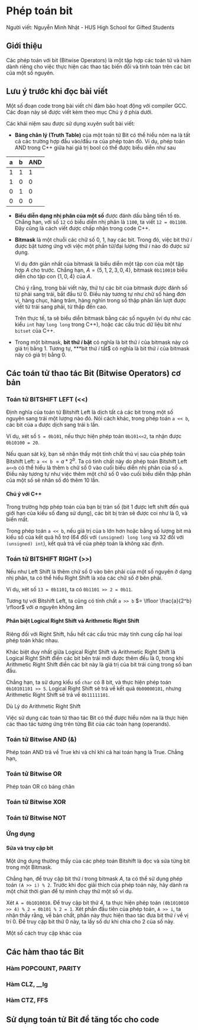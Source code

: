 # Phép toán bit

Người viết: Nguyễn Minh Nhật - HUS High School for Gifted Students

## Giới thiệu

Các phép toán với bit (Bitwise Operators) là một tập hợp các toán tử và hàm dành riêng cho việc thực hiện các thao tác biến đổi và tính toán trên các bit của một số nguyên.

## Lưu ý trước khi đọc bài viết

Một số đoạn code trong bài viết chỉ đảm bảo hoạt động với compiler GCC. Các đoạn này sẽ được viết kèm theo mục Chú ý ở phía dưới.

Các khái niệm sau được sử dụng xuyên suốt bài viết:
- **Bảng chân lý (Truth Table)** của một toán tử Bit có thể hiểu nôm na là tất cả các trường hợp đầu vào/đầu ra của phép toán đó. Ví dụ, phép toán AND trong C++ giữa hai giá trị bool có thể được biểu diễn như sau

<center>

|a|b|AND|
|---|---|---|
|1|1|1|
|1|0|0|
|0|1|0|
|0|0|0|

</center>

- **Biểu diễn dạng nhị phân của một số** được đánh dấu bằng tiền tố ```0b```. Chẳng hạn, với số ```12``` có biểu diễn nhị phân là ```1100```, ta viết ```12 = 0b1100```. Đây cũng là cách viết được chấp nhận trong code C++.

- **Bitmask** là một chuỗi các chữ số $0$, $1$, hay các bit. Trong đó, việc bit thứ $i$ được bật tương ứng với việc một phần tử/đại lượng thứ $i$ nào đó được sử dụng.

    Ví dụ đơn giản nhất của bitmask là biểu diễn một tập con của một tập hợp $A$ cho trước. Chẳng hạn, $A = \{5, 1, 2, 3, 0, 4\}$, bitmask ```0b110010``` biểu diễn cho tập con $\{1, 0, 4\}$ của $A$.

    Chú ý rằng, trong bài viết này, thứ tự các bit của bitmask được đánh số từ phải sang trái, bắt đầu từ $0$. Điều này tương tự như chữ số hàng đơn vị, hàng chục, hàng trăm, hàng nghìn trong số thập phân lần lượt được viết từ trái sang phải, từ thấp đến cao.

    Trên thực tế, ta sẽ biểu diễn bitmask bằng các số nguyên (ví dụ như các kiểu ```int``` hay ```long long``` trong C++), hoặc các cấu trúc dữ liệu bit như ```bitset``` của C++.

- Trong một bitmask, **bit thứ $i$ bật** có nghĩa là bit thứ $i$ của bitmask này có giá trị bằng $1$. Tương tự, ***bit thứ $i$ tắt$ có nghĩa là bit thứ $i$ của bitmask này có giá trị bằng $0$.

## Các toán tử thao tác Bit (Bitwise Operators) cơ bản

### Toán tử BITSHIFT LEFT (<<)

Định nghĩa của toán tử Bitshift Left là dịch tất cả các bit trong một số nguyên sang trái một lượng nào đó. Nói cách khác, trong phép toán ```a << b```, các bit của ```a``` được dịch sang trái ```b``` lần.

Ví dụ, xét số ```5 = 0b101```, nếu thực hiện phép toán ```0b101<<2```, ta nhận được ```0b10100 = 20```.

Nếu quan sát kỹ, bạn sẽ nhận thấy một tính chất thú vị sau của phép toán Bitshift Left: ```a << b``` $= a * 2^b$. Ta có tính chất này do phép toán Bitshift Left ```a<<b``` có thể hiểu là thêm ```b``` chữ số $0$ vào cuối biểu diễn nhị phân của số ```a```. Điều này tương tự như việc thêm một chữ số $0$ vào cuối biểu diễn thập phân của một số sẽ nhân số đó thêm 10 lần.

#### Chú ý với C++

Trong trường hợp phép toán của bạn bị tràn số (bit $1$ được left shift đến quá giới hạn của kiểu số đang sử dụng), các bit bị tràn sẽ được coi như là $0$, và biến mất.

[//]: <> (TODO: Determine whether overflow is UB)

Trong phép toán ```a << b```, nếu giá trị của ```b``` lớn hơn hoặc bằng số lượng bit mà kiểu số của kết quả hỗ trợ ($64$ đối với ```(unsigned) long long``` và $32$ đối với ```(unsigned) int```), kết quả trả về của phép toán là không xác định.

### Toán tử BITSHIFT RIGHT (>>)

Nếu như Left Shift là thêm chữ số $0$ vào bên phải của một số nguyên ở dạng nhị phân, ta có thể hiểu Right Shift là xóa các chữ số ở bên phải.

Ví dụ, xét số ```13 = 0b1101```, ta có ```0b1101 >> 2 = 0b11```.

Tương tự với Bitshift Left, ta cũng có tính chất ```a >> b``` $= \lfloor \frac{a}{2^b} \rfloor$ với $a$ nguyên không âm

#### Phân biệt Logical Right Shift và Arithmetic Right Shift

Riêng đối với Right Shift, hầu hết các cấu trúc máy tính cung cấp hai loại phép toán khác nhau.

Khác biệt duy nhất giữa Logical Right Shift và Arithmetic Right Shift là Logical Right Shift điền các bit bên trái mới được thêm đều là $0$, trong khi Arithmetic Right Shift điền các bit này là giá trị của bit trái cùng trong số ban đầu.

Chẳng hạn, ta sử dụng kiểu số ```char``` có 8 bit, và thực hiện phép toán ```0b10101101 >> 5```. Logical Right Shift sẽ trả về kết quả ```0b00000101```, nhưng Arithmetic Right Shift sẽ trả về ```0b11111101```.

Dù Lý do Arithmetic Right Shift

[//]: <> (TODO: Recheck definition of both types)


Việc sử dụng các toán tử thao tác Bit có thể được hiểu nôm na là thực hiện các thao tác tương ứng trên từng Bit của các toán hạng (operands).

### Toán tử Bitwise AND (&)

Phép toán AND trả về True khi và chỉ khỉ cả hai toán hạng là True. Chẳng hạn, 

### Toán tử Bitwise OR

Phép toán OR có bảng chân 

### Toán tử Bitwise XOR

### Toán tử Bitwise NOT

### Ứng dụng

#### Sửa và truy cập bit

Một ứng dụng thường thấy của các phép toán Bitshift là đọc và sửa từng bit trong một Bitmask.

Chẳng hạn, để truy cập bit thứ $i$ trong bitmask $A$, ta có thể sử dụng phép toán ```(A >> i) % 2```. Trước khi đọc giải thích của phép toán này, hãy dành ra một chút thời gian để tự mình chạy thử một số ví dụ.

Xét ```A = 0b1010010```. Để truy cập bit thứ $4$, ta thực hiện phép toán ```(0b1010010 >> 4) % 2 = 0b101 % 2 = 1```. Xét phần đầu tiên của phép toán, ```A >> i```, ta nhận thấy rằng, về bản chất, phần này thực hiện thao tác đưa bit thứ $i$ về vị trí $0$. Để truy cập bit thứ $0$ này, ta lấy số dư khi chia cho $2$ của số này.

Một số cách truy cập khác của 

## Các hàm thao tác Bit
[//]: <> (TODO: C++20 functions)
### Hàm POPCOUNT, PARITY

### Hàm CLZ, __lg

### Hàm CTZ, FFS

## Sử dụng toán tử Bit để tăng tốc cho code